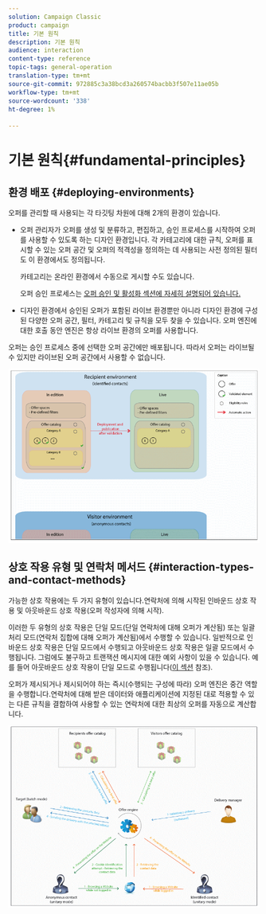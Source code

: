 ```yaml
---
solution: Campaign Classic
product: campaign
title: 기본 원칙
description: 기본 원칙
audience: interaction
content-type: reference
topic-tags: general-operation
translation-type: tm+mt
source-git-commit: 972885c3a38bcd3a260574bacbb3f507e11ae05b
workflow-type: tm+mt
source-wordcount: '338'
ht-degree: 1%

---
```



# 기본 원칙{#fundamental-principles}

## 환경 배포 {#deploying-environments}

오퍼를 관리할 때 사용되는 각 타깃팅 차원에 대해 2개의 환경이 있습니다.

* 오퍼 관리자가 오퍼를 생성 및 분류하고, 편집하고, 승인 프로세스를 시작하여 오퍼를 사용할 수 있도록 하는 디자인 환경입니다. 각 카테고리에 대한 규칙, 오퍼를 표시할 수 있는 오퍼 공간 및 오퍼의 적격성을 정의하는 데 사용되는 사전 정의된 필터도 이 환경에서도 정의됩니다.

   카테고리는 온라인 환경에서 수동으로 게시할 수도 있습니다.

   오퍼 승인 프로세스는 [오퍼 승인 및 활성화 섹션에 자세히 설명되어 있습니다.](../../interaction/using/approving-and-activating-an-offer.md)

* 디자인 환경에서 승인된 오퍼가 포함된 라이브 환경뿐만 아니라 디자인 환경에 구성된 다양한 오퍼 공간, 필터, 카테고리 및 규칙을 모두 찾을 수 있습니다. 오퍼 엔진에 대한 호출 동안 엔진은 항상 라이브 환경의 오퍼를 사용합니다.

오퍼는 승인 프로세스 중에 선택한 오퍼 공간에만 배포됩니다. 따라서 오퍼는 라이브될 수 있지만 라이브된 오퍼 공간에서 사용할 수 없습니다.

![](assets/architecture_interaction1.png)

## 상호 작용 유형 및 연락처 메서드 {#interaction-types-and-contact-methods}

가능한 상호 작용에는 두 가지 유형이 있습니다.연락처에 의해 시작된 인바운드 상호 작용 및 아웃바운드 상호 작용(오퍼 작성자에 의해 시작).

이러한 두 유형의 상호 작용은 단일 모드(단일 연락처에 대해 오퍼가 계산됨) 또는 일괄 처리 모드(연락처 집합에 대해 오퍼가 계산됨)에서 수행할 수 있습니다. 일반적으로 인바운드 상호 작용은 단일 모드에서 수행되고 아웃바운드 상호 작용은 일괄 모드에서 수행됩니다. 그럼에도 불구하고 트랜잭션 메시지에 대한 예외 사항이 있을 수 있습니다. 예를 들어 아웃바운드 상호 작용이 단일 모드로 수행됩니다([이 섹션](../../message-center/using/about-transactional-messaging.md) 참조).

오퍼가 제시되거나 제시되어야 하는 즉시(수행되는 구성에 따라) 오퍼 엔진은 중간 역할을 수행합니다.연락처에 대해 받은 데이터와 애플리케이션에 지정된 대로 적용할 수 있는 다른 규칙을 결합하여 사용할 수 있는 연락처에 대한 최상의 오퍼를 자동으로 계산합니다.

![](assets/architecture_interaction2.png)

